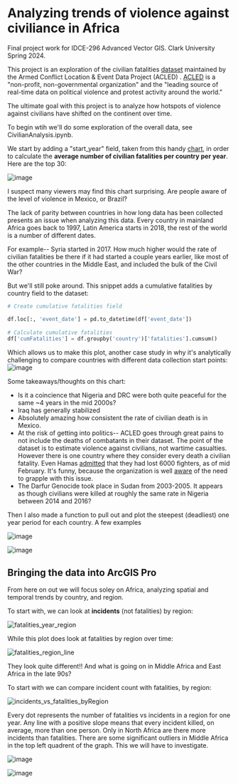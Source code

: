 # Analyzing trends of violence against civiliance in Africa
Final project work for IDCE-296 Advanced Vector GIS. Clark University Spring 2024.

This project is an exploration of the civilian fatalities [dataset](https://acleddata.com/curated-data-files/#regional
) maintained by the Armed Conflict Location & Event Data Project (ACLED)
. 
[ACLED](https://acleddata.com/) is a "non-profit, non-governmental organization" and the "leading source of real-time data on political violence and protest activity around the world."

The ultimate goal with this project is to analyze how hotspots of violence against civilians have shifted on the continent over time. 

To begin wtih we'll do some exploration of the overall data, see CivilianAnalysis.ipynb.

We start by adding a "start_year" field, taken from this handy [chart](https://acleddata.com/acleddatanew/wp-content/uploads/dlm_uploads/2019/01/ACLED_Country-and-Time-Period-coverage_updatedFeb2022.pdf
), in order to calculate the **average number of civilian fatalities per country per year**. Here are the top 30:

![image](https://github.com/andrews-j/CivilianAnalysis_Africa/assets/26927475/b1d41b79-2e69-4451-aa9f-9745807226a4)

I suspect many viewers may find this chart surprising. Are people aware of the level of violence in Mexico, or Brazil?


The lack of parity between countries in how long data has been collected presents an issue when analyzing this data.
Every country in mainland Africa goes back to 1997, Latin America starts in 2018, the rest of the world is a number of different dates.

For example-- Syria started in 2017. How much higher would the rate of civilian fatalities be there if it had started a couple years earlier, like most of the other countries in the Middle East, and included the bulk of the Civil War?

But we'll still poke around. This snippet adds a cumulative fatalities by country field to the dataset:
```python
# Create cumulative fatalities field

df.loc[:, 'event_date'] = pd.to_datetime(df['event_date'])
    
# Calculate cumulative fatalities
df['cumFatalities'] = df.groupby('country')['fatalities'].cumsum()
```

Which allows us to make this plot, another case study in why it's analytically challenging to compare countries with different data collection start points:
![image](https://github.com/andrews-j/CivilianAnalysis_Africa/assets/26927475/3422ba88-e90b-47cc-b73f-22fcc715754d)

Some takeaways/thoughts on this chart:
- Is it a coincience that Nigeria and DRC were both quite peaceful for the same ~4 years in the mid 2000s?
- Iraq has generally stabilized
- Absolutely amazing how consistent the rate of civilian death is in Mexico.
- At the risk of getting into politics-- ACLED goes through great pains to not include the deaths of combatants in their dataset. The point of the dataset is to estimate violence against civilians, not wartime casualties. However there is one country where they consider every death a civilian fatality. Even Hamas [admitted](https://www.reuters.com/world/middle-east/israels-six-week-drive-hit-hamas-rafah-scale-back-war-2024-02-19/) that they had lost 6000 fighters, as of mid February. It's funny, because the organization is well [aware](https://acleddata.com/knowledge-base/indirect-killing-of-civilians/) of the need to grapple with this issue. 
- The Darfur Genocide took place in Sudan from 2003-2005. It appears as though civilians were killed at roughly the same rate in Nigeria between 2014 and 2016?

Then I also made a function to pull out and plot the steepest (deadliest) one year period for each country. A few examples

![image](https://github.com/andrews-j/CivilianAnalysis_Africa/assets/26927475/d68c37f7-2a2a-463a-971c-c4c96f0b5e72)

![image](https://github.com/andrews-j/CivilianAnalysis_Africa/assets/26927475/3e113125-b9df-44e1-bfe4-804ddbb4575d)


## Bringing the data into ArcGIS Pro

From here on out we will focus soley on Africa, analyzing spatial and temporal trends by country, and region. 

To start with, we can look at **incidents** (not fatalities) by region:

![fatalities_year_region](https://github.com/andrews-j/CivilianAnalysis_Africa/assets/26927475/881e30fd-6f60-43e8-86bc-8a2b1de8492e)

While this plot does look at fatalities by region over time:

![fatalities_region_line](https://github.com/andrews-j/CivilianAnalysis_Africa/assets/26927475/85c5c126-1e3a-486b-a2bd-a008cdd56269)

They look quite different!! And what is going on in Middle Africa and East Africa in the late 90s?

To start with we can compare incident count with fatalities, by region:

![incidents_vs_fatalities_byRegion](https://github.com/andrews-j/CivilianAnalysis_Africa/assets/26927475/5377da5f-5571-4b70-92ad-5fddec0c0fc9)

Every dot represents the number of fatalities vs incidents in a region for one year. Any line with a positive slope means that every incident killed, on average, more than one person. Only in North Africa are there more incidents than fatalities. There are some significant outliers in Middle Africa in the top left quadrent of the graph. This we will have to investigate.


![image](https://github.com/andrews-j/CivilianAnalysis_Africa/assets/26927475/4958b774-d610-499e-9caa-512a0efd0559)

![image](https://github.com/andrews-j/CivilianAnalysis_Africa/assets/26927475/52d11b9f-0d26-4639-b8c4-613e6bac9af8)



